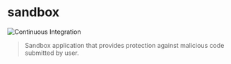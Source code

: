 # sandbox
![Continuous Integration](https://github.com/Codu-LLC/sandbox/workflows/Continuous%20Integration/badge.svg)
> Sandbox application that provides protection against malicious code submitted by user.

